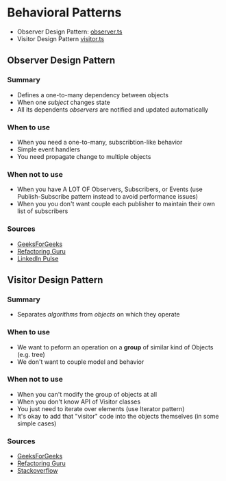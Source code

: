 # Behavioral Patterns

- Observer Design Pattern: [observer.ts](./observer.ts)
- Visitor Design Pattern [visitor.ts](./visitor.ts)

## Observer Design Pattern

### Summary
- Defines a one-to-many dependency between objects
- When one *subject* changes state
- All its dependents *observers* are notified and updated automatically

### When to use
- When you need a one-to-many, subscribtion-like behavior
- Simple event handlers
- You need propagate change to multiple objects

### When not to use
- When you have A LOT OF Observers, Subscribers, or Events (use Publish-Subscribe pattern instead to avoid performance issues)
- When you you don't want couple each publisher to maintain their own list of subscribers

### Sources
- [GeeksForGeeks](https://www.geeksforgeeks.org/observer-pattern-set-1-introduction/)
- [Refactoring Guru](https://refactoring.guru/design-patterns/observer)
- [LinkedIn Pulse](https://www.linkedin.com/pulse/observer-vs-pub-sub-pattern-ahmed-shamim-hassan-s0yrc/)

## Visitor Design Pattern

### Summary
- Separates *algorithms* from *objects* on which they operate

### When to use
- We want to peform an operation on a **group** of similar kind of Objects (e.g. tree)
- We don't want to couple model and behavior

### When not to use
- When you can't modify the group of objects at all
- When you don't know API of Visitor classes
- You just need to iterate over elements (use Iterator pattern)
- It's okay to add that "visitor" code into the objects themselves (in some simple cases)

### Sources
- [GeeksForGeeks](https://www.geeksforgeeks.org/visitor-design-pattern/)
- [Refactoring Guru](https://refactoring.guru/design-patterns/visitor)
- [Stackoverflow](https://stackoverflow.com/questions/255214/when-should-i-use-the-visitor-design-pattern)
